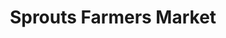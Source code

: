 ---
title: "Sprouts Farmers Market"
url: /mesa/sprouts-farmers-market-east-baseline-road/
shop: supermarket
---